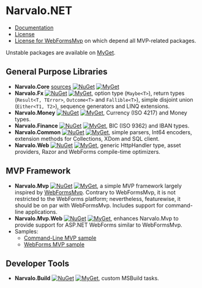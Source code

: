 Narvalo.NET
===========

- [Documentation](https://github.com/chtoucas/Narvalo.NET/tree/master/docs)
- [License](https://github.com/chtoucas/Narvalo.NET/tree/master/LICENSE.txt)
- [License for WebFormsMvp](https://github.com/chtoucas/Narvalo.NET/tree/master/LICENSE-WebFormsMvp.txt)
  on which depend all MVP-related packages.

Unstable packages are available on [MyGet](https://www.myget.org/).

## General Purpose Libraries
- **Narvalo.Core** [sources](https://github.com/chtoucas/Narvalo.NET/tree/master/src/Narvalo.Core/)
  [![NuGet](https://img.shields.io/nuget/v/Narvalo.Core.svg)](https://www.nuget.org/packages/Narvalo.Core/)
  [![MyGet](https://img.shields.io/myget/narvalo-edge/v/Narvalo.Core.EDGE.svg)](https://www.myget.org/feed/narvalo-edge/package/nuget/Narvalo.Core.EDGE)
- **Narvalo.Fx**
  [![NuGet](https://img.shields.io/nuget/v/Narvalo.Fx.svg)](https://www.nuget.org/packages/Narvalo.Fx/)
  [![MyGet](https://img.shields.io/myget/narvalo-edge/v/Narvalo.Fx.EDGE.svg)](https://www.myget.org/feed/narvalo-edge/package/nuget/Narvalo.Fx.EDGE),
  option type (`Maybe<T>`), return types (`Result<T, TError>`, `Outcome<T>` and
  `Fallible<T>`), simple disjoint union (`Either<T1, T2>`), sequence generators
  and LINQ extensions.
- **Narvalo.Money**
  [![NuGet](https://img.shields.io/nuget/v/Narvalo.Money.svg)](https://www.nuget.org/packages/Narvalo.Money/)
  [![MyGet](https://img.shields.io/myget/narvalo-edge/v/Narvalo.Money.EDGE.svg)](https://www.myget.org/feed/narvalo-edge/package/nuget/Narvalo.Money.EDGE),
  Currency (ISO 4217) and Money types.
- **Narvalo.Finance**
  [![NuGet](https://img.shields.io/nuget/v/Narvalo.Finance.svg)](https://www.nuget.org/packages/Narvalo.Finance/)
  [![MyGet](https://img.shields.io/myget/narvalo-edge/v/Narvalo.Finance.EDGE.svg)](https://www.myget.org/feed/narvalo-edge/package/nuget/Narvalo.Finance.EDGE),
  BIC (ISO 9362) and IBAN types.
- **Narvalo.Common**
  [![NuGet](https://img.shields.io/nuget/v/Narvalo.Common.svg)](https://www.nuget.org/packages/Narvalo.Common/)
  [![MyGet](https://img.shields.io/myget/narvalo-edge/v/Narvalo.Common.EDGE.svg)](https://www.myget.org/feed/narvalo-edge/package/nuget/Narvalo.Common.EDGE),
  simple parsers, Int64 encoders, extension methods for Collections, XDom and SQL client.
- **Narvalo.Web**
  [![NuGet](https://img.shields.io/nuget/v/Narvalo.Web.svg)](https://www.nuget.org/packages/Narvalo.Web/)
  [![MyGet](https://img.shields.io/myget/narvalo-edge/v/Narvalo.Web.EDGE.svg)](https://www.myget.org/feed/narvalo-edge/package/nuget/Narvalo.Web.EDGE),
  generic HttpHandler type, asset providers, Razor and WebForms compile-time optimizers.

## MVP Framework
- **Narvalo.Mvp**
  [![NuGet](https://img.shields.io/nuget/v/Narvalo.Mvp.svg)](https://www.nuget.org/packages/Narvalo.Mvp/)
  [![MyGet](https://img.shields.io/myget/narvalo-edge/v/Narvalo.Mvp.EDGE.svg)](https://www.myget.org/feed/narvalo-edge/package/nuget/Narvalo.Mvp.EDGE),
  a simple MVP framework largely inspired by [WebFormsMvp](https://github.com/webformsmvp/webformsmvp).
  Contrary to WebFormsMvp, it is not restricted to the WebForms platform; nevertheless, featurewise,
  it should be on par with WebFormsMvp. Includes support for command-line applications.
- **Narvalo.Mvp.Web**
  [![NuGet](https://img.shields.io/nuget/v/Narvalo.Mvp.Web.svg)](https://www.nuget.org/packages/Narvalo.Mvp.Web/)
  [![MyGet](https://img.shields.io/myget/narvalo-edge/v/Narvalo.Mvp.Web.EDGE.svg)](https://www.myget.org/feed/narvalo-edge/package/nuget/Narvalo.Mvp.Web.EDGE),
  enhances Narvalo.Mvp to provide support for ASP.NET WebForms similar to WebFormsMvp.
- Samples:
  * [Command-Line MVP sample](https://github.com/chtoucas/Narvalo.NET/tree/master/samples/MvpCommandLine)
  * [WebForms MVP sample](https://github.com/chtoucas/Narvalo.NET/tree/master/samples/MvpWebForms)

## Developer Tools
- **Narvalo.Build**
  [![NuGet](https://img.shields.io/nuget/v/Narvalo.Build.svg)](https://www.nuget.org/packages/Narvalo.Build/)
  [![MyGet](https://img.shields.io/myget/narvalo-edge/v/Narvalo.Build.EDGE.svg)](https://www.myget.org/feed/narvalo-edge/package/nuget/Narvalo.Build.EDGE),
  custom MSBuild tasks.
